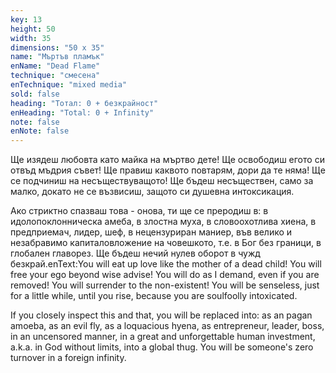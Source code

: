 ```yaml
---
key: 13
height: 50
width: 35
dimensions: "50 x 35"
name: "Мъртъв пламък"
enName: "Dead Flame"
technique: "смесена"
enTechnique: "mixed media"
sold: false
heading: "Тотал: 0 + безкрайност"
enHeading: "Total: 0 + Infinity"
note: false
enNote: false
---
```

Ще изядеш любовта като майка на мъртво дете! Ще освободиш егото си отвъд мъдрия съвет! Ще правиш каквото повтарям, дори да те няма! Ще се подчиниш на несъществуващото! Ще бъдеш несъществен, само за малко, докато не се възвисиш, защото си душевна интоксикация.  

Ако стриктно спазваш това - онова, ти ще се преродиш в: в идолопоклонническа амеба, в злостна муха, в словоохотлива хиена, в предприемач, лидер, шеф, в нецензуриран маниер, във велико и незабравимо капиталовложение на човешкото, т.е. в Бог без граници, в глобален главорез. Ще бъдеш нечий нулев оборот в чужд безкрай.enText:You will eat up love like the mother of a dead child! You will free your ego beyond wise advise! You will do as I demand, even if you are removed! You will surrender to the non-existent! You will be senseless, just for a little while, until you rise, because you are soulfoolly intoxicated.

If you closely inspect this and that, you will be replaced into: as an pagan amoeba, as an evil fly, as a loquacious hyena, as entrepreneur, leader, boss, in an uncensored manner, in a great and unforgettable human investment, a.k.a. in God without limits, into a global thug. You will be someone's zero turnover in a foreign infinity.